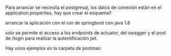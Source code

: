 Para arrancar se necesita el postgresql, los datos de conexión están en el application.properties,
hay que crear el esquema!!

arrancar la aplicación con el run de springboot con java 1.8

solo se permite el acceso a los endpoints de actuator, del swagger y el post de /login para realizar la autentificación
jwt. 

Hay unos ejemplos en la carpeta de postman

